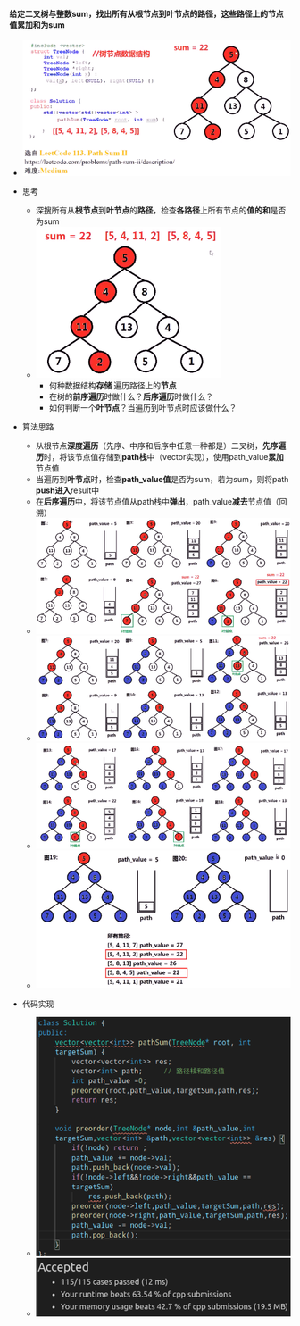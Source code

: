 #### 给定二叉树与整数sum，找出所有从根节点到叶节点的路径，这些路径上的节点值累加和为sum

* ![image-20210712202253459](路径之和2.assets/image-20210712202253459.png)
* 思考
  * 深搜所有从**根节点**到**叶节点**的**路径**，检查**各路径**上所有节点的**值的和**是否为sum
  * ![image-20210712202615063](路径之和2.assets/image-20210712202615063.png)
    * 何种数据结构**存储** 遍历路径上的**节点**
    * 在树的**前序遍历**时做什么？**后序遍历**时做什么？
    * 如何判断一个**叶节点**？当遍历到叶节点时应该做什么？
* 算法思路
  * 从根节点**深度遍历**（先序、中序和后序中任意一种都是）二叉树，**先序遍历**时，将该节点值存储到**path栈**中（vector实现），使用path_value**累加**节点值
  * 当遍历到**叶节点**时，检查**path_value值**是否为sum，若为sum，则将path **push进入**result中
  * 在**后序遍历**中，将该节点值从path栈中**弹出**，path_value**减去**节点值（回溯）
  * ![image-20210712204533898](路径之和2.assets/image-20210712204533898-1626093934715.png)
  * ![image-20210712205034183](路径之和2.assets/image-20210712205034183.png)
  * ![image-20210712205140281](路径之和2.assets/image-20210712205140281.png)
  * ![image-20210712205232200](路径之和2.assets/image-20210712205232200.png)

* 代码实现
  * ![image-20210712210251746](路径之和2.assets/image-20210712210251746.png)
  * ![image-20210712210257326](路径之和2.assets/image-20210712210257326.png)

